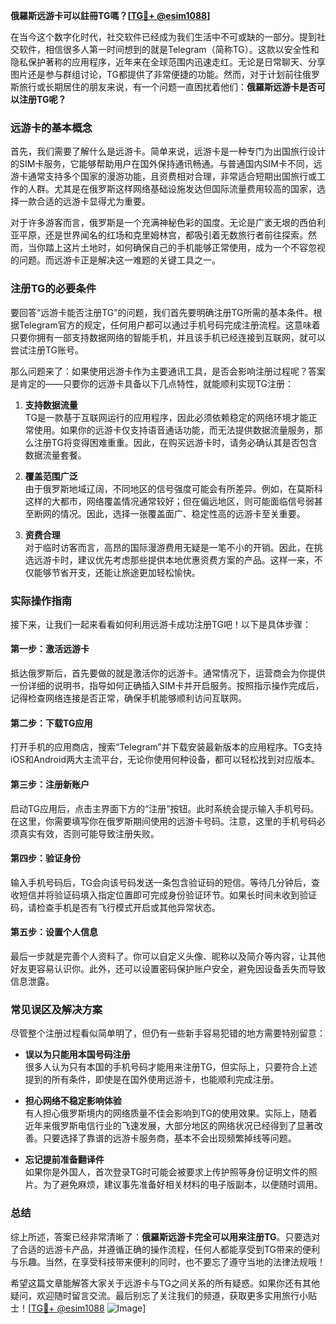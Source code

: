 **俄羅斯远游卡可以註冊TG嗎？[[TG💪+ @esim1088](https://t.me/s/esim1088)]**

在当今这个数字化时代，社交软件已经成为我们生活中不可或缺的一部分。提到社交软件，相信很多人第一时间想到的就是Telegram（简称TG）。这款以安全性和隐私保护著称的应用程序，近年来在全球范围内迅速走红。无论是日常聊天、分享图片还是参与群组讨论，TG都提供了非常便捷的功能。然而，对于计划前往俄罗斯旅行或长期居住的朋友来说，有一个问题一直困扰着他们：**俄羅斯远游卡是否可以注册TG呢？**

### **远游卡的基本概念**
首先，我们需要了解什么是远游卡。简单来说，远游卡是一种专门为出国旅行设计的SIM卡服务，它能够帮助用户在国外保持通讯畅通。与普通国内SIM卡不同，远游卡通常支持多个国家的漫游功能，且资费相对合理，非常适合短期出国旅行或工作的人群。尤其是在俄罗斯这样网络基础设施发达但国际流量费用较高的国家，选择一款合适的远游卡显得尤为重要。

对于许多游客而言，俄罗斯是一个充满神秘色彩的国度。无论是广袤无垠的西伯利亚平原，还是世界闻名的红场和克里姆林宫，都吸引着无数旅行者前往探索。然而，当你踏上这片土地时，如何确保自己的手机能够正常使用，成为一个不容忽视的问题。而远游卡正是解决这一难题的关键工具之一。

### **注册TG的必要条件**
要回答“远游卡能否注册TG”的问题，我们首先要明确注册TG所需的基本条件。根据Telegram官方的规定，任何用户都可以通过手机号码完成注册流程。这意味着只要你拥有一部支持数据网络的智能手机，并且该手机已经连接到互联网，就可以尝试注册TG账号。

那么问题来了：如果使用远游卡作为主要通讯工具，是否会影响注册过程呢？答案是肯定的——只要你的远游卡具备以下几点特性，就能顺利实现TG注册：

1. **支持数据流量**  
   TG是一款基于互联网运行的应用程序，因此必须依赖稳定的网络环境才能正常使用。如果你的远游卡仅支持语音通话功能，而无法提供数据流量服务，那么注册TG将变得困难重重。因此，在购买远游卡时，请务必确认其是否包含数据流量套餐。

2. **覆盖范围广泛**  
   由于俄罗斯地域辽阔，不同地区的信号强度可能会有所差异。例如，在莫斯科这样的大都市，网络覆盖情况通常较好；但在偏远地区，则可能面临信号弱甚至断网的情况。因此，选择一张覆盖面广、稳定性高的远游卡至关重要。

3. **资费合理**  
   对于临时访客而言，高昂的国际漫游费用无疑是一笔不小的开销。因此，在挑选远游卡时，建议优先考虑那些提供本地优惠资费方案的产品。这样一来，不仅能够节省开支，还能让旅途更加轻松愉快。

### **实际操作指南**
接下来，让我们一起来看看如何利用远游卡成功注册TG吧！以下是具体步骤：

#### **第一步：激活远游卡**
抵达俄罗斯后，首先要做的就是激活你的远游卡。通常情况下，运营商会为你提供一份详细的说明书，指导如何正确插入SIM卡并开启服务。按照指示操作完成后，记得检查网络连接是否正常，确保手机能够顺利访问互联网。

#### **第二步：下载TG应用**
打开手机的应用商店，搜索“Telegram”并下载安装最新版本的应用程序。TG支持iOS和Android两大主流平台，无论你使用何种设备，都可以轻松找到对应版本。

#### **第三步：注册新账户**
启动TG应用后，点击主界面下方的“注册”按钮。此时系统会提示输入手机号码。在这里，你需要填写你在俄罗斯期间使用的远游卡号码。注意，这里的手机号码必须真实有效，否则可能导致注册失败。

#### **第四步：验证身份**
输入手机号码后，TG会向该号码发送一条包含验证码的短信。等待几分钟后，查收短信并将验证码填入指定位置即可完成身份验证环节。如果长时间未收到验证码，请检查手机是否有飞行模式开启或其他异常状态。

#### **第五步：设置个人信息**
最后一步就是完善个人资料了。你可以自定义头像、昵称以及简介等内容，让其他好友更容易认识你。此外，还可以设置密码保护账户安全，避免因设备丢失而导致信息泄露。

### **常见误区及解决方案**
尽管整个注册过程看似简单明了，但仍有一些新手容易犯错的地方需要特别留意：

- **误以为只能用本国号码注册**  
  很多人认为只有本国的手机号码才能用来注册TG，但实际上，只要符合上述提到的所有条件，即使是在国外使用远游卡，也能顺利完成注册。

- **担心网络不稳定影响体验**  
  有人担心俄罗斯境内的网络质量不佳会影响到TG的使用效果。实际上，随着近年来俄罗斯电信行业的飞速发展，大部分地区的网络状况已经得到了显著改善。只要选择了靠谱的远游卡服务商，基本不会出现频繁掉线等问题。

- **忘记提前准备翻译件**  
  如果你是外国人，首次登录TG时可能会被要求上传护照等身份证明文件的照片。为了避免麻烦，建议事先准备好相关材料的电子版副本，以便随时调用。

### **总结**
综上所述，答案已经非常清晰了：**俄羅斯远游卡完全可以用来注册TG**。只要选对了合适的远游卡产品，并遵循正确的操作流程，任何人都能享受到TG带来的便利与乐趣。当然，在享受科技带来便利的同时，也不要忘了遵守当地的法律法规哦！

希望这篇文章能解答大家关于远游卡与TG之间关系的所有疑惑。如果你还有其他疑问，欢迎随时留言交流。最后别忘了关注我们的频道，获取更多实用旅行小贴士！[[TG💪+ @esim1088](https://t.me/s/esim1088) ![Image](https://i.postimg.cc/4NQfJmqS/Snipaste-2025-05-13-00-14-12.png)]